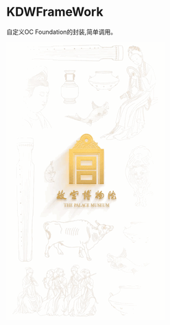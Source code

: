# KDWFrameWork
自定义OC Foundation的封装,简单调用。

![image](https://github.com/weiwei1991/KDWFrameWork/blob/master/light动画2.gif)

